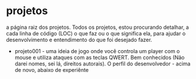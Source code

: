# projetos
a página raiz dos projetos. Todos os projetos, estou procurando detalhar, a cada linha de código (LOC) o que faz ou o que significa ela, para ajudar o desenvolvimento e entendimento do que foi desejado fazer.

* projeto001 - uma ideia de jogo onde você controla um player com o mouse e utiliza ataques com as teclas QWERT. Bem conhecidos (Não darei nomes, sei lá, direitos autorais). O perfil do desenvolvedor - acima de novo, abaixo de experiênte
